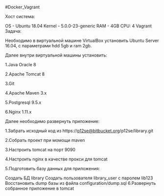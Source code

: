 #Docker_Vagrant

Хост система:

OS - Ubuntu 18.04
Kernel - 5.0.0-23-generic
RAM - 4GB
CPU: 4
Vagrant
Задача:

Необходимо в виртуальной машине VirtualBox установить Ubuntu Server 16.04, c параметрами hdd 5gb и ram 2gb.

Далее внутри виртуальной машины установить:

1.Java Oracle 8

2.Apache Tomcat 8

3.Git

4.Apache Maven 3.x

5.Postgresql 9.5.x

6.Nginx 1.11.x

Далее необходимо развернуть приложение:

1.Забрать исходный код из https://p12se@bitbucket.org/p12se/library.git

2.Собрать проект при момощи maven

3.Настроить tomcat на порт 9090

4.Настроить nginx в качестве прокси для tomcat

5.Подготовить базу данных для приложения:

Создать БД library
Создать пользователя library_user с паролем lib123
Восстановить dump базы из файла configuration/dump.sql
6.Развернуть собранное приложение в tomcat

